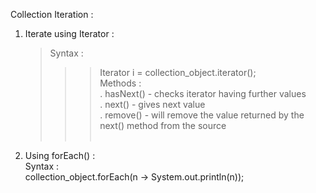 Collection Iteration : <br>

 1) Iterate using Iterator : <br>
    <blockquote>Syntax : <br>
    <blockquote><blockquote>  Iterator<data_type> i = collection_object.iterator(); <br>
    Methods : <br>
      . hasNext() - checks iterator having further values <br>
      . next() - gives next value <br>
      . remove() - will remove the value returned by the next() method from the source <br><br>

3) Using forEach() : <br>
   Syntax : <br>
     collection_object.forEach(n -> System.out.println(n)); <br>
   
